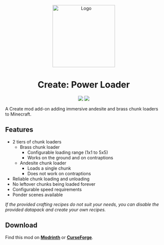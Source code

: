 <p align="center"><img src="https://raw.githubusercontent.com/hlysine/create_power_loader/main/src/main/resources/create_power_loader_icon.png" alt="Logo" width="200"></p>

<h1 align="center">Create: Power Loader</h1>

<p align="center"><img src="https://img.shields.io/modrinth/v/wPQ6GgFE?style=flat-square&label=Modrinth"> <img src="https://img.shields.io/curseforge/v/936020?style=flat-square&label=CurseForge"></p>

A Create mod add-on adding immersive andesite and brass chunk loaders to Minecraft.

## Features

- 2 tiers of chunk loaders
    - Brass chunk loader
        - Configurable loading range (1x1 to 5x5)
        - Works on the ground and on contraptions
    - Andesite chunk loader
        - Loads a single chunk
        - Does not work on contraptions
- Reliable chunk loading and unloading
- No leftover chunks being loaded forever
- Configurable speed requirements
- Ponder scenes available

*If the provided crafting recipes do not suit your needs, you can disable the provided datapack and create your own recipes.*

## Download

Find this mod on [**Modrinth**](https://modrinth.com/mod/create-power-loader) or [**CurseForge**](https://legacy.curseforge.com/minecraft/mc-mods/create-power-loader).

